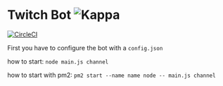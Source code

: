 # Twitch Bot ![Kappa](https://i.nuuls.com/xfk-.png)

[![CircleCI](https://circleci.com/gh/Ian321/twitchBot.svg)](https://circleci.com/gh/Ian321/twitchBot)

First you have to configure the bot with a `config.json`
<p style="margin-bottom:0px;">how to start:
<code>node main.js channel</code></p>

<p style="margin-bottom:0px;">how to start with pm2:
<code>pm2 start --name name node -- main.js channel</code></p>
